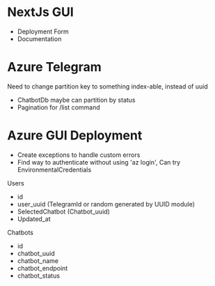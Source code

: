 # NextJs GUI
- Deployment Form
- Documentation


# Azure Telegram
Need to change partition key to something index-able, instead of uuid
- ChatbotDb maybe can partition by status
- Pagination for /list command

# Azure GUI Deployment
- Create exceptions to handle custom errors
- Find way to authenticate without using 'az login', Can try EnvironmentalCredentials


Users
- id
- user_uuid (TelegramId or random generated by UUID module)
- SelectedChatbot (Chatbot_uuid)
- Updated_at

Chatbots
- id
- chatbot_uuid
- chatbot_name
- chatbot_endpoint
- chatbot_status


